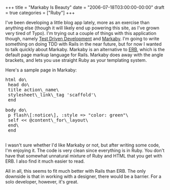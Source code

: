+++
title = "Markaby Is Beauty"
date = "2006-07-18T03:00:00-00:00"
draft = true
categories = ["Ruby"]
+++

I've been developing a little blog app lately, more as an exercise than
anything else (though it will likely end up powering this site, as I've
grown very tired of Typo). I'm trying out a couple of things with this
application though, namely [Test Driven
Development](http://en.wikipedia.org/wiki/Test_driven_development) and
[Markaby](http://redhanded.hobix.com/inspect/markabyForRails.html). I'm
going to write something on doing TDD with Rails in the near future, but
for now I wanted to talk quickly about Markaby. Markaby is an
alternative to [ERB](http://www.ruby-doc.org/stdlib/libdoc/erb/rdoc/),
which is the default page markup language for Rails. Markaby does away
with the angle brackets, and lets you use straight Ruby as your
templating system.

Here's a sample page in Markaby:

<pre>
html do\
 head do\
 title action\_name\
 stylesheet\_link\_tag 'scaffold'\
 end

body do\
 p flash\[:notice\], :style =&gt; "color: green"\
 self &lt;&lt; @content\_for\_layout\
 end\
 end

</pre>
I wasn't sure whether I'd like Markaby or not, but after writing some
code, I'm enjoying it. The code is very clean since everything is in
Ruby. You don't have that somewhat unnatural mixture of Ruby and HTML
that you get with ERB. I also find it much easier to read.

All in all, this seems to fit much better with Rails than ERB. The only
downside is that in working with a designer, there would be a barrier.
For a solo developer, however, it's great.

